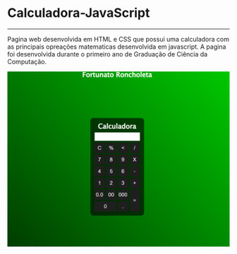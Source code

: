 # Calculadora-JavaScript

***
Pagina web desenvolvida em HTML e CSS que possui uma calculadora com as principais opreações matematicas desenvolvida em javascript.
A pagina foi desenvolvida durante o primeiro ano de Graduação de Ciência da Computação.


![preview](https://github.com/FortunatoRoncholeta/Projetinhos/blob/main/Calculadora-JavaScript/calculadora.png) 
